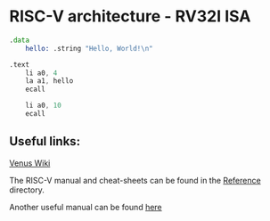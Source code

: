 # RISC-V architecture - RV32I ISA
```asm
.data
    hello: .string "Hello, World!\n"

.text
    li a0, 4
    la a1, hello
    ecall

    li a0, 10
    ecall
```

## Useful links:
[Venus Wiki](https://inst.eecs.berkeley.edu/~cs61c/fa21/resources/venus-reference/)

The RISC-V manual and cheat-sheets can be found in the [Reference](./Reference/) directory.

Another useful manual can be found [here](https://github.com/riscv-non-isa/riscv-asm-manual/blob/main/riscv-asm.md)

